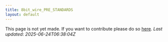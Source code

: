 ```yaml
---
title: 8bit_wire_PRE_STANDARDS
layout: default
---
```


This page is not yet made. If you want to contribute please do so [here](https://github.com/CrazyH2/Bigstone/blob/wiki/components/8bit_wire_PRE_STANDARDS.md).
_Last updated: 2025-06-24T06:38:04Z_
